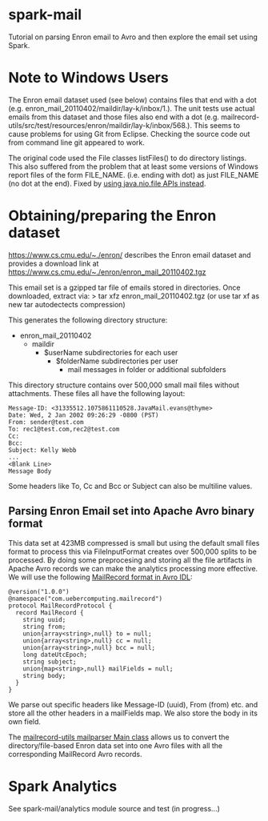 spark-mail
==========

Tutorial on parsing Enron email to Avro and then explore the email set using Spark.

# Note to Windows Users
The Enron email dataset used (see below) contains files that end with a dot
(e.g. enron_mail_20110402/maildir/lay-k/inbox/1.). The unit tests use actual
emails from this dataset and those files also end with a dot
(e.g. mailrecord-utils/src/test/resources/enron/maildir/lay-k/inbox/568.).
This seems to cause problems for using Git from Eclipse. Checking the
source code out from command line git appeared to work.

The original code used the File classes listFiles() to do directory listings.
This also suffered from the problem that at least some versions of Windows
report files of the form FILE_NAME. (i.e. ending with dot) as just FILE_NAME
(no dot at the end). Fixed by [using java.nio.file APIs instead](https://github.com/medale/spark-mail/issues/4).


# Obtaining/preparing the Enron dataset

https://www.cs.cmu.edu/~./enron/ describes the Enron email dataset and provides
a download link at https://www.cs.cmu.edu/~./enron/enron_mail_20110402.tgz

This email set is a gzipped tar file of emails stored in directories. Once
downloaded, extract via:
    > tar xfz enron_mail_20110402.tgz   (or use tar xf as new tar autodectects compression)

This generates the following directory structure:
* enron_mail_20110402
  * maildir
    * $userName subdirectories for each user
      * $folderName subdirectories per user
        * mail messages in folder or additional subfolders

This directory structure contains over 500,000 small mail files without
attachments. These files all have the following layout:

    Message-ID: <31335512.1075861110528.JavaMail.evans@thyme>
    Date: Wed, 2 Jan 2002 09:26:29 -0800 (PST)
    From: sender@test.com
    To: rec1@test.com,rec2@test.com
    Cc:
    Bcc:
    Subject: Kelly Webb
    ...
    <Blank Line>
    Message Body

Some headers like To, Cc and Bcc or Subject can also be multiline values.

## Parsing Enron Email set into Apache Avro binary format

This data set at 423MB compressed is small but using the default small files
format to process this via FileInputFormat creates over 500,000 splits to be
processed. By doing some preprocesing and storing all the file artifacts in
Apache Avro records we can make the analytics processing more effective. We
will use the following [MailRecord format in Avro IDL](https://github.com/medale/spark-mail/blob/master/mailrecord/src/main/avro/com/uebercomputing/mailrecord/MailRecord.avdl):

```
@version("1.0.0")
@namespace("com.uebercomputing.mailrecord")
protocol MailRecordProtocol {
  record MailRecord {
    string uuid;
    string from;
    union{array<string>,null} to = null;
    union{array<string>,null} cc = null;
    union{array<string>,null} bcc = null;
    long dateUtcEpoch;
    string subject;
    union{map<string>,null} mailFields = null;
    string body;
  }
}
```

We parse out specific headers like Message-ID (uuid), From (from) etc. and store
all the other headers in a mailFields map. We also store the body in its own
field.

The [mailrecord-utils mailparser Main class](https://github.com/medale/spark-mail/blob/master/mailrecord-utils/src/main/scala/com/uebercomputing/mailparser/Main.scala)
allows us to convert the directory/file-based Enron data set into one Avro files
with all the corresponding MailRecord Avro records.

# Spark Analytics
See spark-mail/analytics module source and test (in progress...)
